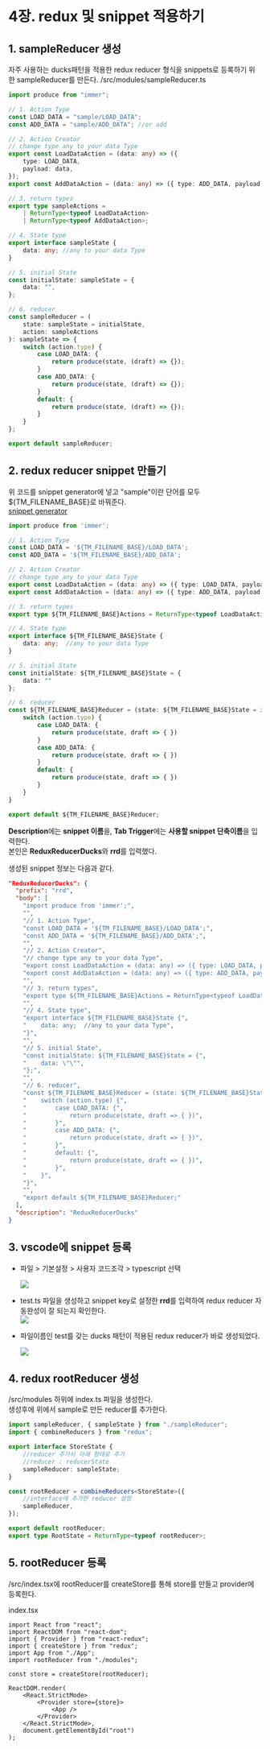 # 4장. redux 및 snippet 적용하기

## 1. sampleReducer 생성

자주 사용하는 ducks패턴을 적용한 redux reducer 형식을 snippets로 등록하기 위한 sampleReducer를 만든다.
/src/modules/sampleReducer.ts

```typescript
import produce from "immer";

// 1. Action Type
const LOAD_DATA = "sample/LOAD_DATA";
const ADD_DATA = "sample/ADD_DATA"; //or add

// 2. Action Creator
// change type any to your data Type
export const LoadDataAction = (data: any) => ({
    type: LOAD_DATA,
    payload: data,
});
export const AddDataAction = (data: any) => ({ type: ADD_DATA, payload: data });

// 3. return types
export type sampleActions =
    | ReturnType<typeof LoadDataAction>
    | ReturnType<typeof AddDataAction>;

// 4. State type
export interface sampleState {
    data: any; //any to your data Type
}

// 5. initial State
const initialState: sampleState = {
    data: "",
};

// 6. reducer
const sampleReducer = (
    state: sampleState = initialState,
    action: sampleActions
): sampleState => {
    switch (action.type) {
        case LOAD_DATA: {
            return produce(state, (draft) => {});
        }
        case ADD_DATA: {
            return produce(state, (draft) => {});
        }
        default: {
            return produce(state, (draft) => {});
        }
    }
};

export default sampleReducer;
```

## 2. redux reducer snippet 만들기

위 코드를 snippet generator에 넣고 "sample"이란 단어를 모두 ${TM_FILENAME_BASE}로 바꿔준다.  
[snippet generator](https://snippet-generator.app)

```ts
import produce from 'immer';

// 1. Action Type
const LOAD_DATA = '${TM_FILENAME_BASE}/LOAD_DATA';
const ADD_DATA = '${TM_FILENAME_BASE}/ADD_DATA';

// 2. Action Creator
// change type any to your data Type
export const LoadDataAction = (data: any) => ({ type: LOAD_DATA, payload: data });
export const AddDataAction = (data: any) => ({ type: ADD_DATA, payload: data });

// 3. return types
export type ${TM_FILENAME_BASE}Actions = ReturnType<typeof LoadDataAction> | ReturnType<typeof AddDataAction>;

// 4. State type
export interface ${TM_FILENAME_BASE}State {
    data: any;  //any to your data Type
}

// 5. initial State
const initialState: ${TM_FILENAME_BASE}State = {
    data: ""
};

// 6. reducer
const ${TM_FILENAME_BASE}Reducer = (state: ${TM_FILENAME_BASE}State = initialState, action: ${TM_FILENAME_BASE}Actions): ${TM_FILENAME_BASE}State => {
    switch (action.type) {
        case LOAD_DATA: {
            return produce(state, draft => { })
        }
        case ADD_DATA: {
            return produce(state, draft => { })
        }
        default: {
            return produce(state, draft => { })
        }
    }
}

export default ${TM_FILENAME_BASE}Reducer;
```

<b>Description</b>에는 <b>snippet 이름</b>을, <b>Tab Trigger</b>에는 <b>사용할 snippet 단축이름</b>을 입력한다.  
본인은 <b>ReduxReducerDucks</b>와 <b>rrd</b>를 입력했다.

생성된 snippet 정보는 다음과 같다.

```json
"ReduxReducerDucks": {
  "prefix": "rrd",
  "body": [
    "import produce from 'immer';",
    "",
    "// 1. Action Type",
    "const LOAD_DATA = '${TM_FILENAME_BASE}/LOAD_DATA';",
    "const ADD_DATA = '${TM_FILENAME_BASE}/ADD_DATA';",
    "",
    "// 2. Action Creator",
    "// change type any to your data Type",
    "export const LoadDataAction = (data: any) => ({ type: LOAD_DATA, payload: data });",
    "export const AddDataAction = (data: any) => ({ type: ADD_DATA, payload: data });",
    "",
    "// 3. return types",
    "export type ${TM_FILENAME_BASE}Actions = ReturnType<typeof LoadDataAction> | ReturnType<typeof AddDataAction>;",
    "",
    "// 4. State type",
    "export interface ${TM_FILENAME_BASE}State {",
    "    data: any;  //any to your data Type",
    "}",
    "",
    "// 5. initial State",
    "const initialState: ${TM_FILENAME_BASE}State = {",
    "    data: \"\"",
    "};",
    "",
    "// 6. reducer",
    "const ${TM_FILENAME_BASE}Reducer = (state: ${TM_FILENAME_BASE}State = initialState, action: ${TM_FILENAME_BASE}Actions): ${TM_FILENAME_BASE}State => {",
    "    switch (action.type) {",
    "        case LOAD_DATA: {",
    "            return produce(state, draft => { })",
    "        }",
    "        case ADD_DATA: {",
    "            return produce(state, draft => { })",
    "        }",
    "        default: {",
    "            return produce(state, draft => { })",
    "        }",
    "    }",
    "}",
    "",
    "export default ${TM_FILENAME_BASE}Reducer;"
  ],
  "description": "ReduxReducerDucks"
}
```

## 3. vscode에 snippet 등록

-   파일 > 기본설정 > 사용자 코드조각 > typescript 선택

    ![](./04_redux_vscode_snippet.png)

-   test.ts 파일을 생성하고 snippet key로 설정한 <b>rrd</b>를 입력하여 redux reducer 자동완성이 잘 되는지 확인한다.  
    ![](./04_rrd.PNG)

-   파일이름인 test를 갖는 ducks 패턴이 적용된 redux reducer가 바로 생성되었다.

    ![](./04_rrd_result.PNG)

## 4. redux rootReducer 생성

/src/modules 하위에 index.ts 파일을 생성한다.  
생성후에 위에서 sample로 만든 reducer를 추가한다.

```ts
import sampleReducer, { sampleState } from "./sampleReducer";
import { combineReducers } from "redux";

export interface StoreState {
    //reducer 추가시 아래 형태로 추가
    //reducer : reducerState
    sampleReducer: sampleState;
}

const rootReducer = combineReducers<StoreState>({
    //interface에 추가한 reducer 설정
    sampleReducer,
});

export default rootReducer;
export type RootState = ReturnType<typeof rootReducer>;
```

## 5. rootReducer 등록

/src/index.tsx에 rootReducer를 createStore를 통해 store를 만들고 provider에 등록한다.

index.tsx

```tsx
import React from "react";
import ReactDOM from "react-dom";
import { Provider } from "react-redux";
import { createStore } from "redux";
import App from "./App";
import rootReducer from "./modules";

const store = createStore(rootReducer);

ReactDOM.render(
    <React.StrictMode>
        <Provider store={store}>
            <App />
        </Provider>
    </React.StrictMode>,
    document.getElementById("root")
);
```
